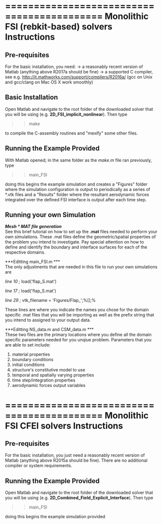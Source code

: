 ===========================================
Monolithic FSI (rebkit-based) solvers Instructions
===========================================

Pre-requisites
--------------

For the basic installation, you need:
-> a reasonably recent version of Matlab (anything above R2017a should be fine)
-> a supported C compiler, see e.g. http://it.mathworks.com/support/compilers/R2016a/
   (gcc on Unix and gcc/clang on Mac OS X work smoothly)


Basic Installation
------------------

Open Matlab and navigate to the root folder of the downloaded solver that you will be using (e.g. **2D_FSI_implicit_nonlinear**). Then type 

>> make

to compile the C-assembly routines and "mexify" some other files.


Running the Example Provided 
------------------

With Matlab opened; in the same folder as the *make.m* file ran previously, type 

>> main_FSI

doing this begins the example simulation and creates a "Figures" folder where the simulation configuration is output to periodically as a series of *.vtk files and a "Results" folder where the resultant aerodynamic forces integrated over the defined FSI interface is output after each time step. 

Running your own Simulation
------------------
***_Mesh * MAT file generation_***<br>
See this brief tutorial on how to set up the **.mat** files needed to perform your own simulations. These .mat files define the geometric/spatial properties of the problem you intend to investigate. Pay special attention on how to define and identify the boundary and interface surfaces for each of the respective domains. 

***Editting main_FSI.m ***<br>
The only adjustments that are needed in this file to run your own simulations are 

*line 10 ;* load('flap_S.mat')

*line 17 ;* load('flap_S.mat')

*line 29 ;* vtk_filename = 'Figures/Flap_';%[];% 

These lines are where you indicate the names you chose for the domain specific .mat files that you will be importing as well as the prefix string that you intend to assigned to your output data.  

***Editting NS_data.m and CSM_data.m ***<br>
These two files are the primary locations where you define all the domain specific parameters needed for you unqiue problem. Parameters that you are able to set include: 

1. material properties 
2. boundary conditions
3. initial conditions
4. structure's constitutive model to use
5. temporal and spatially varying properties
6. time step/integration properties
7. aerodynamic forces output variables


===========================================
Monolithic FSI CFEI solvers Instructions
===========================================

Pre-requisites
--------------

For the basic installation, you just need a reasonably recent version of Matlab (anything above R2015a should be fine). There are no additional compiler or system requirements. 


Running the Example Provided 
------------------

Open Matlab and navigate to the root folder of the downloaded solver that you will be using (e.g. **2D_Combined_Field_Explicit_Interface**). Then type 

>> main_FSI

doing this begins the example simulation provided

